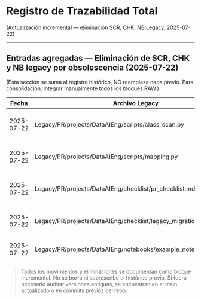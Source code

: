 # Registro de Trazabilidad Total

(Actualización incremental — eliminación SCR, CHK, NB Legacy, 2025-07-22)

---

## Entradas agregadas — Eliminación de SCR, CHK y NB legacy por obsolescencia (2025-07-22)

(Esta sección se suma al registro histórico, NO reemplaza nada previo. Para consolidación, integrar manualmente todos los bloques RAW.)

| Fecha       | Archivo Legacy                                              | Acción      | Motivo                          | Destino/Estado | Observaciones                                 |
|-------------|-------------------------------------------------------------|-------------|----------------------------------|----------------|-----------------------------------------------|
| 2025-07-22  | Legacy/PR/projects/DataAIEng/scripts/class_scan.py          | ELIMINADO   | Superado por versión en main     | —              | Bloque incremental en changelog y checklist   |
| 2025-07-22  | Legacy/PR/projects/DataAIEng/scripts/mapping.py             | ELIMINADO   | Superado por versión en main     | —              | idem                                          |
| 2025-07-22  | Legacy/PR/projects/DataAIEng/checklist/pr_checklist.md      | ELIMINADO   | Superado por versión en main     | —              | idem                                          |
| 2025-07-22  | Legacy/PR/projects/DataAIEng/checklist/legacy_migration_checklist.md | ELIMINADO   | Superado por versión en main     | —              | idem                                          |
| 2025-07-22  | Legacy/PR/projects/DataAIEng/notebooks/example_notebook.ipynb| ELIMINADO   | Ejemplo vacío, sin valor         | —              | idem                                          |

> Todos los movimientos y eliminaciones se documentan como bloque incremental. No se borra ni sobrescribe el histórico previo. Si fuera necesario auditar versiones antiguas, se encuentran en el main actualizado o en commits previos del repo.

